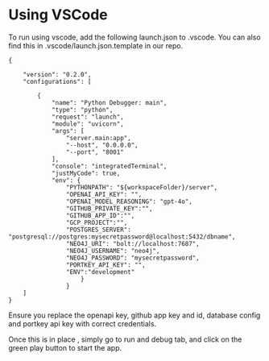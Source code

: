 # Using VSCode

To run using vscode, add the following launch.json to .vscode. You can also find this in .vscode/launch.json.template in our repo.

```
{

    "version": "0.2.0",
    "configurations": [
    
        {
            "name": "Python Debugger: main",
            "type": "python",
            "request": "launch",
            "module": "uvicorn",
            "args": [
                "server.main:app",
                "--host", "0.0.0.0",
                "--port", "8001"
            ],
            "console": "integratedTerminal",
            "justMyCode": true,
            "env": {
                "PYTHONPATH": "${workspaceFolder}/server",
                "OPENAI_API_KEY": "",
                "OPENAI_MODEL_REASONING": "gpt-4o",
                "GITHUB_PRIVATE_KEY":"",
                "GITHUB_APP_ID":"", 
                "GCP_PROJECT":"",
                "POSTGRES_SERVER": "postgresql://postgres:mysecretpassword@localhost:5432/dbname",
                "NEO4J_URI": "bolt://localhost:7687",
                "NEO4J_USERNAME": "neo4j",
                "NEO4J_PASSWORD": "mysecretpassword",
                "PORTKEY_API_KEY": "",
                "ENV":"development"
                    }
                }
    ]
}
```

Ensure you replace the openapi key, github app key and id, database config and portkey api key with correct credentials.

Once this is in place , simply go to run and debug tab, and click on the green play button to start the app.
